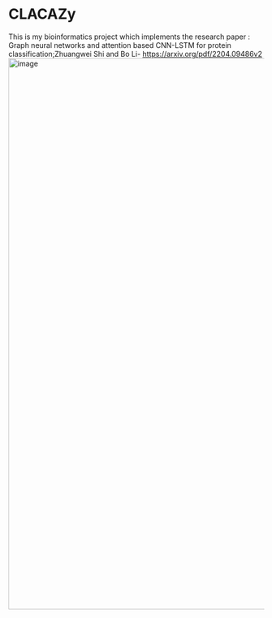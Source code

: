 # CLACAZy
This is my bioinformatics project which implements the research paper :
Graph neural networks and attention based CNN-LSTM for protein classification;Zhuangwei Shi and Bo Li- https://arxiv.org/pdf/2204.09486v2
<img width="1086" alt="image" src="https://github.com/user-attachments/assets/98993c98-6db4-458a-9d84-588ba27d1f07">
